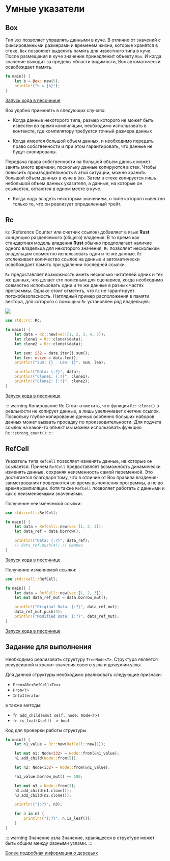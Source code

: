 # Умные указатели

## Box

Тип `Box` позволяет управлять данными в куче. В отличие от значений с фиксированными размерами и временем жизни, которые хранятся в стеке, `Box` позволяет выделять память для известного типа в куче. После размещения в куче значение принадлежит объекту `Box`. И когда значение выходит за пределы области видимости, Box автоматически освобождает память.

```rs
fn main() {
    let b = Box::new(5);
    println!("b = {b}");
}
```

[Запуск кода в песочнице](https://play.rust-lang.org/?version=stable&mode=debug&edition=2021&gist=ef92bdc67410c0f16fd28d7d9baa6f67)


Box удобно применять в следующих случаях:

- Когда данные некоторого типа, размер которого не может быть известен во время компиляции, необходимо использовать в контексте, где компилятору требуется точный размера данных

- Когда имеется большой объем данных, и необходимо передать право собственности и при этом гарантировать, что данные не будут скопированы.

Передача права собственности на большой объем данных может занять много времени, поскольку данные копируются в стек. Чтобы повысить производительность в этой ситуации, можно хранить большой объем данных в куче в `Box`. Затем в стеке копируется лишь небольшой объем данных указателя, а данные, на которые он ссылается, остаются в одном месте в куче.

- Когда надо владеть некоторым значением, о типе которого известно только то, что он реализует определенный трейт.

## Rc

`Rc` (Reference Counter или счетчик ссылок) добавляет в язык **Rust** концепцию разделяемого (общего) владения. В то время как стандартная модель владения **Rust** обычно предполагает наличие одного владельца для некоторого значения, `Rc` позволяет нескольким владельцам совместно использовать одни и те же данные. `Rc` отслеживает количество ссылок на данные и автоматически освобождает память при удалении последней ссылки.

`Rc` предоставляет возможность иметь несколько читателей одних и тех же данных, что делает его полезным для сценариев, когда необходимо совместно использовать одни и те же данные в разных частях программы. Однако стоит отметить, что `Rc` не гарантирует потокобезопасность. Наглядный пример расположения в памяти вектора, для которого с помощью `Rc` установлен ряд владельцев:

![](https://metanit.com/rust/tutorial/pics/9.8.png)

```rs
use std::rc::Rc;

fn main() {
    let data = Rc::new(vec![1, 2, 3, 4, 5]);
    let clone1 = Rc::clone(&data);
    let clone2 = Rc::clone(&data);

    let sum: i32 = data.iter().sum();
    let len: usize = data.len();
    println!("Sum: {}   Len: {}", sum, len);

    println!("Data: {:?}", data);
    println!("Clone1: {:?}", clone1);
    println!("Clone2: {:?}", clone2);
}
```

[Запуск кода в песочнице](https://play.rust-lang.org/?version=stable&mode=debug&edition=2021&gist=753b12da0b28da2d16163711558420b5)

::: warning Копирование Rc
Стоит отметить, что функция `Rc::clone()` в реальности не копирует данные, а лишь увеличивает счетчик ссылок. Поскольку глубое копирование данных особенно больших наборов данных может вызвать просадку по производительности. Для подчета ссылок на какой-то объект мы можем использовать функцию `Rc::strong_count()`:
:::

## RefCell

Указатель типа `RefCell` позволяет изменять данные, на которые он ссылается. Причем `RefCell` предоставляет возможность динамически изменять данные, сохраняя неизменность самой переменной. Это достигается благодаря тому, что в отличие от Box правила владения-заимствования проверяются во время выполнения программы, а не во время компиляции. Хотя также `RefCell` позволяет работать с данными и как с неизменяемыми значениями.

Получение неизменяемой ссылки:
```rs
use std::cell::RefCell;

fn main() {
    let data = RefCell::new(vec![1, 2, 3]);
    let data_ref = data.borrow();

    println!("Data: {:?}", data_ref);
    // data_ref.push(4); // Ошибка
}
```

[Запуск кода в песочнице](https://play.rust-lang.org/?version=stable&mode=debug&edition=2021&gist=84d14dc9f27d1a6a0402ea42b55c1557)

Получение изменяемой ссылки:
```rs
use std::cell::RefCell;

fn main() {
    let data = RefCell::new(vec![1, 2, 3]);
    let mut data_ref_mut = data.borrow_mut();

    println!("Original Data: {:?}", data_ref_mut);
    data_ref_mut.push(4);
    println!("Modified Data: {:?}", data_ref_mut);
}
```

[Запуск кода в песочнице](https://play.rust-lang.org/?version=stable&mode=debug&edition=2021&gist=0d3a7bc9f1ff40f81d7ae624633fa7ab)


## Задание для выполнения

Необходимо реализовать структуру `TreeNode<T>`. Структура является рекурсивной и хранит значения своего узла и дочернии узлы.

Для данной структуры необходимо реализовать следующие признаки:

- `From<&Rc<RefCell<T>>>`
- `From<T>`
- `IntoIterator`

а также методы:
- `fn add_child(&mut self, node: Node<T>)`
- `fn is_leaf(&self) -> bool`

Код для проверки работы структуры
```rs
fn main() {
    let n1_value = Rc::new(RefCell::new(1));

    let mut n1: Node<i32> = Node::from(&n1_value);
    n1.add_child(Node::from(5));

    let n2: Node<i32> = Node::from(&n1_value);

    *n1_value.borrow_mut() += 100;

    let mut n3 = Node::from(3);
    n3.add_child(n1.clone());
    n3.add_child(n2.clone());

    println!("{:?}", n3);

    for n in n3 {
        println!("{:?}", n.is_leaf());
    }
}
```

::: warning Значение узла
Значение, хранящееся в структуре может быть общим между разными узлами.
:::

[Более подробная информация о деревьях](https://en.wikipedia.org/wiki/Tree_(abstract_data_type))
